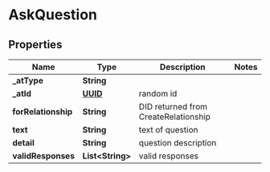 # AskQuestion

## Properties
Name | Type | Description | Notes
------------ | ------------- | ------------- | -------------
**_atType** | **String** |  | 
**_atId** | [**UUID**](UUID.md) | random id | 
**forRelationship** | **String** | DID returned from CreateRelationship | 
**text** | **String** | text of question | 
**detail** | **String** | question description | 
**validResponses** | **List&lt;String&gt;** | valid responses | 
